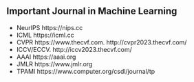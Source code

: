 ## Important Journal in Machine Learning
<ul>
  <li>
    NeurIPS https://nips.cc
  </li>
  <li>
    ICML https://icml.cc
  </li>
  
  <li>
    CVPR https://www.thecvf.com.   http://cvpr2023.thecvf.com/
  </li>
  
  <li>
    ICCV/ECCV.   http://iccv2023.thecvf.com/
  </li>
  <li>
    AAAI https://aaai.org
  </li>
  <li>
    JMLR https://www.jmlr.org
  </li>
  <li>
    TPAMI https://www.computer.org/csdl/journal/tp
  </li>
  
</ul>
